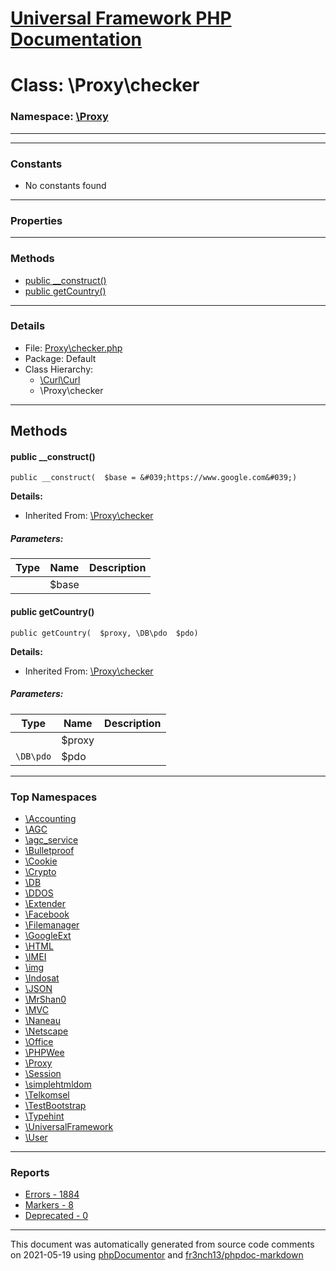 # [Universal Framework PHP Documentation](../home.md)

# Class: \Proxy\checker
### Namespace: [\Proxy](../namespaces/Proxy.md)
---
---
### Constants
* No constants found
---
### Properties
---
### Methods
* [public __construct()](../classes/Proxy.checker.md#method___construct)
* [public getCountry()](../classes/Proxy.checker.md#method_getCountry)
---
### Details
* File: [Proxy\checker.php](../files/Proxy.checker.md)
* Package: Default
* Class Hierarchy: 
  * [\Curl\Curl]()
  * \Proxy\checker

---
## Methods
<a name="method___construct" class="anchor"></a>
#### public __construct() 

```
public __construct(  $base = &#039;https://www.google.com&#039;) 
```

**Details:**
* Inherited From: [\Proxy\checker](../classes/Proxy.checker.md)
##### Parameters:
| Type | Name | Description |
| ---- | ---- | ----------- |
| <code></code> | $base  |  |




<a name="method_getCountry" class="anchor"></a>
#### public getCountry() 

```
public getCountry(  $proxy, \DB\pdo  $pdo) 
```

**Details:**
* Inherited From: [\Proxy\checker](../classes/Proxy.checker.md)
##### Parameters:
| Type | Name | Description |
| ---- | ---- | ----------- |
| <code></code> | $proxy  |  |
| <code>\DB\pdo</code> | $pdo  |  |





---

### Top Namespaces

* [\Accounting](../namespaces/Accounting.md)
* [\AGC](../namespaces/AGC.md)
* [\agc_service](../namespaces/agc_service.md)
* [\Bulletproof](../namespaces/Bulletproof.md)
* [\Cookie](../namespaces/Cookie.md)
* [\Crypto](../namespaces/Crypto.md)
* [\DB](../namespaces/DB.md)
* [\DDOS](../namespaces/DDOS.md)
* [\Extender](../namespaces/Extender.md)
* [\Facebook](../namespaces/Facebook.md)
* [\Filemanager](../namespaces/Filemanager.md)
* [\GoogleExt](../namespaces/GoogleExt.md)
* [\HTML](../namespaces/HTML.md)
* [\IMEI](../namespaces/IMEI.md)
* [\img](../namespaces/img.md)
* [\Indosat](../namespaces/Indosat.md)
* [\JSON](../namespaces/JSON.md)
* [\MrShan0](../namespaces/MrShan0.md)
* [\MVC](../namespaces/MVC.md)
* [\Naneau](../namespaces/Naneau.md)
* [\Netscape](../namespaces/Netscape.md)
* [\Office](../namespaces/Office.md)
* [\PHPWee](../namespaces/PHPWee.md)
* [\Proxy](../namespaces/Proxy.md)
* [\Session](../namespaces/Session.md)
* [\simplehtmldom](../namespaces/simplehtmldom.md)
* [\Telkomsel](../namespaces/Telkomsel.md)
* [\TestBootstrap](../namespaces/TestBootstrap.md)
* [\Typehint](../namespaces/Typehint.md)
* [\UniversalFramework](../namespaces/UniversalFramework.md)
* [\User](../namespaces/User.md)

---

### Reports
* [Errors - 1884](../reports/errors.md)
* [Markers - 8](../reports/markers.md)
* [Deprecated - 0](../reports/deprecated.md)

---

This document was automatically generated from source code comments on 2021-05-19 using [phpDocumentor](http://www.phpdoc.org/) and [fr3nch13/phpdoc-markdown](https://github.com/fr3nch13/phpdoc-markdown)
